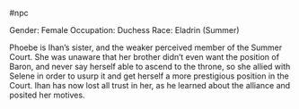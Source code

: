 #npc 

Gender: Female
Occupation: Duchess
Race: Eladrin (Summer)

Phoebe is Ihan’s sister, and the weaker perceived member of the Summer Court. She was unaware that her brother didn’t even want the position of Baron, and never say herself able to ascend to the throne, so she allied with Selene in order to usurp it and get herself a more prestigious position in the Court. Ihan has now lost all trust in her, as he learned about the alliance and posited her motives.
